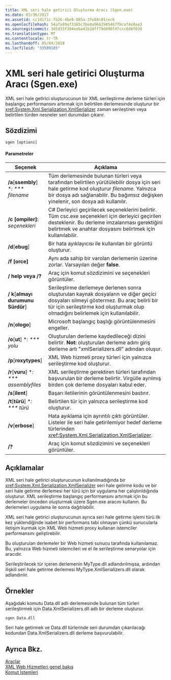 ```yaml
---
title: XML seri hale getirici Oluşturma Aracı (Sgen.exe)
ms.date: 03/30/2017
ms.assetid: cc1d1f1c-fb26-4be9-885a-3fe84c81cec6
ms.openlocfilehash: 54afa99af3365c3be8a9662905467fbcaf4e8aa3
ms.sourcegitcommit: 3d5d33f384eeba41b2dff79d096f47ccc8d8f03d
ms.translationtype: MT
ms.contentlocale: tr-TR
ms.lasthandoff: 05/04/2018
ms.locfileid: "33589185"
---
```

# <a name="xml-serializer-generator-tool-sgenexe"></a>XML seri hale getirici Oluşturma Aracı (Sgen.exe)
XML seri hale getirici oluşturucunun bir XML serileştirme derleme türleri için başlangıç performansını artırmak için belirtilen derlemesinde oluşturur bir <xref:System.Xml.Serialization.XmlSerializer> zaman serileştiren veya belirtilen türden nesneler seri durumdan çıkarır.  
  
## <a name="syntax"></a>Sözdizimi  
  
```  
sgen [options]  
```  
  
#### <a name="parameters"></a>Parametreler  
  
|Seçenek|Açıklama|  
|------------|-----------------|  
|**/a**[**ssembly**] **: *** filename*|Tüm derlemesinde bulunan türleri veya tarafından belirtilen yürütülebilir dosya için seri hale getirme kod oluşturur *filename*. Yalnızca bir dosya adı sağlanabilir. Bu bağımsız değişken yinelenir, son dosya adı kullanılır.|  
|**/c [ompiler]:** *seçenekleri*|C# Derleyici geçirilecek seçeneklerini belirtir. Tüm csc.exe seçenekleri için derleyici geçirilen desteklenir. Bu derleme imzalanması gerektiğini belirtmek ve anahtar dosyasını belirtmek için kullanılabilir.|  
|**/d**[**ebug**]|Bir hata ayıklayıcısı ile kullanılan bir görüntü oluşturur.|  
|**/f [orce]**|Aynı ada sahip bir varolan derlemenin üzerine zorlar. Varsayılan değer **false**.|  
|**/ help veya /?**|Araç için komut sözdizimini ve seçenekleri görüntüler.|  
|**/ k**[**almayı durumunu Sürdür**]|Serileştirme derlemeye derlenen sonra oluşturulan kaynak dosyaların ve diğer geçici dosyaları silmeyi göstermez. Bu araç belirli bir tür için serileştirme kod oluşturmak olup olmadığını belirlemek için kullanılabilir.|  
|**/n**[**ologo**]|Microsoft başlangıç başlığı görüntülenmesini engeller.|  
|**/o**[**ut**] **: *** yolu*|Oluşturulan derleme kaydedileceği dizini belirtir. **Not:** oluşturulan derleme adını giriş derleme artı "xmlSerializers.dll" adından oluşur.|  
|**/p**[**roxytypes**]|XML Web hizmeti proxy türleri için yalnızca serileştirme kod oluşturur.|  
|**/r**[**vuru**] **: *** assemblyfiles*|XML serileştirme gerektiren türleri tarafından başvurulan bir derleme belirtir. Virgülle ayrılmış birden çok derleme dosyaları kabul eder.|  
|**/s**[**ilent**]|Başarı iletilerinin görüntülenmesini bastırır.|  
|**/t**[**türü**] **: *** türü*|Belirtilen tür için yalnızca serileştirme kod oluşturur.|  
|**/v**[**erbose**]|Hata ayıklama için ayrıntılı çıktı görüntüler. Listeler ile seri hale getirilemiyor hedef derleme türlerinden <xref:System.Xml.Serialization.XmlSerializer>.|  
|**/?**|Araç için komut sözdizimini ve seçenekleri görüntüler.|  
  
## <a name="remarks"></a>Açıklamalar  
 XML seri hale getirici oluşturucunun kullanılmadığında bir <xref:System.Xml.Serialization.XmlSerializer> seri hale getirme kodu ve bir seri hale getirme derlemesi her türü için bir uygulama her çalıştırıldığında oluşturur. XML serileştirme başlangıç performansını artırmak için bu derlemeler önceden oluşturmak üzere Sgen.exe aracını kullanın. Bu derlemeleri uygulama ile sonra dağıtılabilir.  
  
 XML seri hale getirici oluşturucunun ayrıca seri hale getirme işlemi türü ilk kez yüklendiğinde isabet bir performans tabi olmayan çünkü sunucularla iletişim kurmak için XML Web hizmeti proxy kullanan istemciler performansını geliştirebilir.  
  
 Bu oluşturulan derlemeler bir Web hizmeti sunucu tarafında kullanılamaz. Bu, yalnızca Web hizmeti istemcileri ve el ile serileştirme senaryolar için aracıdır.  
  
 Serileştirilecek tür içeren derlemenin MyType.dll adlandırılmışsa, ardından ilişkili seri hale getirme derlemesi MyType.XmlSerializers.dll olarak adlandırılır.  
  
## <a name="examples"></a>Örnekler  
 Aşağıdaki komutu Data.dll adlı derlemesinde bulunan tüm türleri serileştirmek için Data.XmlSerializers.dll adlı bir derleme oluşturur.  
  
```  
sgen Data.dll   
```  
  
 Seri hale getirmek ve Data.dll türlerinde seri durumdan çıkarılacağı kodundan Data.XmlSerializers.dll derleme başvurulabilir.  
  
## <a name="see-also"></a>Ayrıca Bkz.  
 [Araçlar](../../../docs/framework/tools/index.md)  
 [XML Web Hizmetleri genel bakış](https://msdn.microsoft.com/library/9db0c7b8-bca6-462b-9be5-f5f9a7f05a4d)  
 [Komut İstemleri](../../../docs/framework/tools/developer-command-prompt-for-vs.md)
